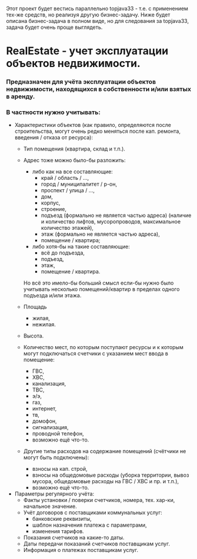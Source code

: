 Этот проект будет вестись параллельно topjava33 - т.е. с применением тех-же средств,
но реализуя другую бизнес-задачу.
Ниже будет описана бизнес-задача в полном виде, но для следования за topjava33, задача будет очень проще выглядеть.

RealEstate - учет эксплуатации объектов недвижимости.
===============================

### Предназначен для учёта эксплуатации объектов недвижимости, находящихся в собственности и/или взятых в аренду.
### В частности нужно учитывать:
- Характеристики объектов
  (как правило, определяются после строительства, могут очень редко меняться после кап. ремонта, введения / отказа от ресурса):
  - Тип помещения (квартира, склад и т.п.). 
  - Адрес тоже можно было-бы разложить:
    - либо как на все составляющие:
      - край / область / ...,
      - город / муниципалитет / р-он,
      - проспект / улица / ...,
      - дом,
      - корпус,
      - строение,
      - подъезд (формально не является частью адреса) (наличие и количество лифтов, мусоропроводов, максимальное количество этажей),
      - этаж (формально не является частью адреса),
      - помещение / квартира;
    - либо хотя-бы на такие составляющие:
      - всё до подъезда,
      - подъезд,
      - этаж,
      - помещение / квартира.
      
    Но всё это имело-бы больший смысл если-бы нужно было учитывать несколько помещений/квартир в пределах одного подъезда и/или этажа.
  - Площадь
    - жилая,
    - нежилая.
  - Высота.
  - Количество мест, по которым поступают ресурсы и к которым могут подключаться счетчики с указанием мест ввода в помещение:
    - ГВС,
    - ХВС,
    - канализация,
    - ТВС,
    - э/э,
    - газ,
    - интернет,
    - тв,
    - домофон,
    - сигнализация,
    - проводной телефон,
    - возможно ещё что-то.
  - Другие типы расходов на содержание помещений (счётчики не могут быть подключены):
    - взносы на кап. строй,
    - взносы на общедомовые расходы (уборка территории, вывоз мусора, общедомовые расходы на ГВС / ХВС и пр. и т.п.),
    - возможно ещё что-то.
- Параметры регулярного учёта: 
  - Факты установки / поверки счетчиков, номера, тех. хар-ки, начальное значение.
  - Учёт договоров с поставщиками коммунальных услуг:
    - банковские реквизиты,
    - шаблон назначения платежа с параметрами,
    - изменения тарифов.
  - Показания счетчиков на какие-то даты.
  - Даты передачи показаний счетчиков поставщикам услуг.
  - Информация о платежах поставщикам услуг.
